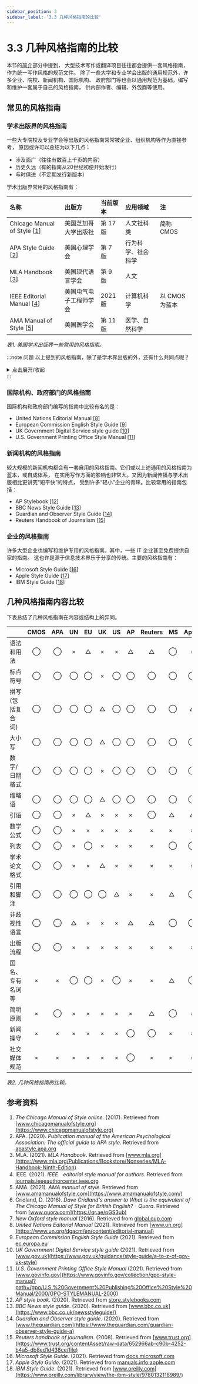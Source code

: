 ```yaml
---
sidebar_position: 3
sidebar_label: '3.3 几种风格指南的比较'
---
```


# 3.3 几种风格指南的比较

本节的[简介](/docs/tw/common-styles/intro)部分中提到，
大型技术写作或翻译项目往往都会提供一套风格指南，作为统一写作风格的规范文件。
除了一些大学和专业学会出版的通用规范外，许多企业、院校、新闻机构、国际机构、
政府部门等也会以通用规范为基础，编写和维护一套属于自己的风格指南，
供内部作者、编辑、外包商等使用。

## 常见的风格指南

### 学术出版界的风格指南

一些大专院校及专业学会等出版的风格指南常常被企业、组织机构等作为直接参考，
原因或许可以总结为以下几点：

- 涉及面广（往往有数百上千页的内容）
- 历史久远（有的指南从20世纪初便开始发行）
- 与时俱进（不定期发行新版本）

学术出版界常用的风格指南有：

|名称|出版方|当前版本|应用领域|注|
|:-----|:-----|:-----|:-----|:-----|
|Chicago Manual of Style [[1]] |美国芝加哥大学出版社| 第 17 版| 人文社科类| 简称 CMOS |
|APA Style Guide [[2]]      |美国心理学会        |第 7 版  |行为科学、社会科学| |
|MLA Handbook [[3]]         |美国现代语言学会     |第 9 版  |人文     | |
|IEEE Editorial Manual [[4]]|美国电气电子工程师学会|2021 版 |计算机科学 |以 CMOS 为蓝本|
|AMA Manual of Style [[5]]  |美国医学会          |第 11 版 |医学、自然科学 | |

*表1. 美国学术出版界一些常用的风格指南。*

:::note 问题
以上提到的风格指南，除了是学术界出版的外，还有什么共同点呢？

<details>
    <summary>点击展开/收起</summary>

细心的同学也许已经发现，以上介绍的风格指南均由美国的院校或机构出版，适用于美式英语。

那么，有什么适用于英式英语的指南呢？关于这个问题，Quora.com 上有位用户这样回答：

> We simply don't need one, since all British people are inherently stylish.
> — *Dave Cridland on Quora.com* [[6]]

实际上，英国（以至英联邦国家）多采用英国牛津大学出版社的 Oxford Style Manual [[7]]
作为参考。

</details>
:::

### 国际机构、政府部门的风格指南

国际机构和政府部门编写的指南中比较有名的是：

- United Nations Editorial Manual [[8]]
- European Commission English Style Guide [[9]]
- UK Government Digital Service style guide [[10]]
- U.S. Government Printing Office Style Manual [[11]]

### 新闻机构的风格指南

较大规模的新闻机构都会有一套自用的风格指南。它们或以上述通用的风格指南为蓝本，或自成体系，
在实用写作方面的影响也非常大。又因为新闻传播与学术出版相比更讲究“短平快”的特点，
受到许多“轻小”企业的青睐。比较常用的指南包括：

- AP Stylebook [[12]]
- BBC News Style Guide [[13]]
- Guardian and Observer Style Guide [[14]]
- Reuters Handbook of Journalism [[15]]

### 企业的风格指南

许多大型企业也编写和维护专用的风格指南。其中，一些 IT 企业甚至免费提供自家的指南。
这也许是源于信息技术界乐于分享的传统。主要的风格指南有：

- Microsoft Style Guide [[16]]
- Apple Style Guide [[17]]
- IBM Style Guide [[18]]

## 几种风格指南内容比较

下表总结了几种风格指南在内容或结构上的异同。

|                |CMOS|APA|UN|EU|UK|US|AP|Reuters|MS|Apple|
|----------------|:-:|:-:|:-:|:-:|:-:|:-:|:-:|:-:|:-|:---:|
|语法和用法        |◯   |◯  |× |△ |× |× |△ |△      |◯ |×    |
|标点符号          |◯   |◯  |◯ |◯ |× |◯ |◯ |◯      |◯ |◯    |
|拼写(包括复合词)   |◯   |◯  |◯ |◯ |△ |◯ |◯ |◯      |◯ |△    |
|大小写           |◯   |◯  |◯ |◯ |△ |◯ |◯ |◯      |◯ |◯     |
|数字/日期格式     |◯   |◯  |◯ |◯ |× |◯ |◯ |◯      |◯ |◯     |
|缩略语           |◯   |◯  |◯ |◯ |△ |◯ |◯ |◯      |◯ |◯     |
|引语             |◯   |◯  |× |△ |× |× |× |◯      |△ |△    |
|数学公式          |◯   |◯  |× |× |× |× |× |×     |× |×     |
|列表             |◯   |◯  |× |◯ |× |× |× |×      |◯ |◯    |
|学术论文格式      |◯   |◯  |× |× |△ |× |× |×      |× |×    |
|引用和脚注        |◯   |◯  |◯ |◯ |◯ |△ |× |×      |△ |◯    |
|非歧视性语言      |◯   |◯  |△ |× |× |× |△ |△      |◯ |◯     |
|出版流程         |◯   |◯  |× |× |× |× |× |×      |× |×     |
|国名、专有名词等   |×   |×  |◯ |◯ |× |◯ |× |×      |△ |◯    |
|简明原则          |×   |◯  |× |× |× |× |× |△      |◯ |×    |
|新闻操守          |×   |×  |× |× |× |× |◯ |◯      |× |×    |
|社交媒体规范       |×   |×  |× |× |× |× |◯ |×      |× |×    |

*表2. 几种风格指南的比较。*

## 参考资料

1. *The Chicago Manual of Style online*. (2017). Retrieved from
   [www.chicagomanualofstyle.org](https://www.chicagomanualofstyle.org)
2. APA. (2020). *Publication manual of the American Psychological Association:
   The official guide to APA style*. Retrieved from
   [apastyle.apa.org](https://apastyle.apa.org/products/publication-manual-7th-edition)
3. MLA. (2021). *MLA Handbook*. Retrieved from
   [www.mla.org](https://www.mla.org/Publications/Bookstore/Nonseries/MLA-Handbook-Ninth-Edition)
4. IEEE. (2021). *IEEE　editorial style manual for authors*. Retrieved from
   [journals.ieeeauthorcenter.ieee.org](https://journals.ieeeauthorcenter.ieee.org/wp-content/uploads/sites/7/IEEE-Editorial-Style-Manual-for-Authors.pdf)
5. AMA. (2021). *AMA manual of style*. Retrieved from
   [www.amamanualofstyle.com](https://www.amamanualofstyle.com/)
6. Cridland, D. (2016). *Dave Cridland's answer to What is the equivalent of
   The Chicago Manual of Style for British English? - Quora*. Retrieved from
   [www.quora.com](https://qr.ae/pGS3ub)
7. *New Oxford style manual* (2016). Retrieved from
   [global.oup.com](https://global.oup.com/academic/product/new-oxford-style-manual-9780198767251?cc=jp&lang=en&)
8. *United Nations Editorial Manual* (2021). Retrieved from
   [www.un.org](https://www.un.org/dgacm/en/content/editorial-manual)
9.  *European Commission English Style Guide* (2021). Retrieved from
   [ec.europa.eu](https://ec.europa.eu/info/sites/default/files/styleguide_english_dgt_en.pdf)
11. *UK Government Digital Service style guide* (2021). Retrieved from
   [www.gov.uk](https://www.gov.uk/guidance/style-guide/a-to-z-of-gov-uk-style)
11. *U.S. Government Printing Office Style Manual* (2021). Retrieved from
   [www.govinfo.gov](https://www.govinfo.gov/collection/gpo-style-manual?path=/gpo/U.S.%20Government%20Publishing%20Office%20Style%20Manual/2000/GPO-STYLEMANUAL-2000)
12. *AP style book*. (2020). Retrieved from
   [store.stylebooks.com](https://store.stylebooks.com/2020-ap-stylebook-print-edition.html)
13. *BBC News style guide*. (2020). Retrieved from
   [www.bbc.co.uk](https://www.bbc.co.uk/newsstyleguide/)
14. *Guardian and Observer style guide*. (2020). Retrieved from
   [www.theguardian.com](https://www.theguardian.com/guardian-observer-style-guide-a)
15. *Reuters handbook of journalism*. (2008). Retrieved from
   [www.trust.org](https://www.trust.org/contentAsset/raw-data/652966ab-c90b-4252-b4a5-db8ed1d438ce/file)
16. *Microsoft Style Guide*. (2021). Retrieved from
   [docs.microsoft.com](https://docs.microsoft.com/en-us/style-guide/welcome/)
17. *Apple Style Guide*. (2021). Retrieved from
   [manuals.info.apple.com](https://manuals.info.apple.com/MANUALS/1000/MA1998/en_US/apple-style-guide.pdf)
18. *IBM Style Guide*. (2021). Retrieved from
   [www.oreilly.com](https://www.oreilly.com/library/view/the-ibm-style/9780132118989/)

[1]: https://www.chicagomanualofstyle.org
[2]: https://apastyle.apa.org/products/publication-manual-7th-edition
[3]: https://www.mla.org/Publications/Bookstore/Nonseries/MLA-Handbook-Ninth-Edition
[4]: https://journals.ieeeauthorcenter.ieee.org/wp-content/uploads/sites/7/IEEE-Editorial-Style-Manual-for-Authors.pdf
[5]: https://www.amamanualofstyle.com/
[6]: https://qr.ae/pGS3ub
[7]: https://global.oup.com/academic/product/new-oxford-style-manual-9780198767251?cc=jp&lang=en&
[8]: https://www.un.org/dgacm/en/content/editorial-manual
[9]: https://ec.europa.eu/info/sites/default/files/styleguide_english_dgt_en.pdf
[10]: https://www.gov.uk/guidance/style-guide/a-to-z-of-gov-uk-style
[11]: https://www.govinfo.gov/collection/gpo-style-manual?path=/gpo/U.S.%20Government%20Publishing%20Office%20Style%20Manual/2000/GPO-STYLEMANUAL-2000
[12]: https://store.stylebooks.com/2020-ap-stylebook-print-edition.html
[13]: https://www.bbc.co.uk/newsstyleguide/
[14]: https://www.theguardian.com/guardian-observer-style-guide-a
[15]: https://www.trust.org/contentAsset/raw-data/652966ab-c90b-4252-b4a5-db8ed1d438ce/file
[16]: https://docs.microsoft.com/en-us/style-guide/welcome/
[17]: https://manuals.info.apple.com/MANUALS/1000/MA1998/en_US/apple-style-guide.pdf
[18]: https://www.oreilly.com/library/view/the-ibm-style/9780132118989/
